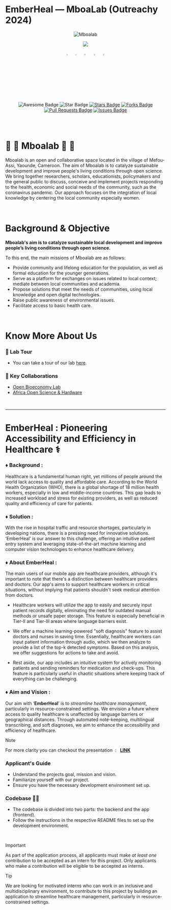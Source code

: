 # EmberHeal — MboaLab (Outreachy 2024)
<div id="top" align="center">


![Mboalab](https://github.com/Mboalab/Emberheal/assets/48355572/c0cf45f7-e5f3-4c34-a85b-1f8c8279301d)
  
<a href="https://twitter.com/LabMboa" ><img src="https://img.shields.io/twitter/follow/LabMboa.svg?style=social" /> </a>
<!-- <a href="https://website-mboalab.vercel.app/"><img src="https://img.shields.io/discord/.svg?style=flat&label=Join%20Community&color=7289DA" alt="Join Community Badge"/></a> -->

  [<img src="https://icon-library.com/images/website-link-icon/website-link-icon-3.jpg" width="3.2%"/>](https://www.mboalab.africa/) &nbsp; [<img src="https://seeklogo.com/images/T/twitter-x-logo-8FD8E6C4FD-seeklogo.com.png?v=638258862930000000" width="3.1%"/>](https://twitter.com/LabMboa)  &nbsp; [<img src="https://img.icons8.com/color/48/000000/linkedin.png" width="3.5%"/>](https://www.linkedin.com/company/mboalab/)  &nbsp; [<img src="https://img.icons8.com/fluent/48/000000/facebook-new.png" width="3.5%"/>](https://www.facebook.com/mboalab/)  &nbsp; [<img src="https://img.icons8.com/fluent/48/000000/gmail.png" width="3.5%"/>](mailto:thomasmboa@gmail.com)

  <img src="https://cdn.rawgit.com/sindresorhus/awesome/d7305f38d29fed78fa85652e3a63e154dd8e8829/media/badge.svg" alt="Awesome Badge"/>
<img src="https://img.shields.io/static/v1?label=%F0%9F%8C%9F&message=Mboalab&style=style=flat&color=BC4E99" alt="Star Badge"/>
<a href="https://github.com/Mboalab/Emberheal/"><img src="https://img.shields.io/github/stars/Mboalab/Emberheal" alt="Stars Badge"/></a>
<a href="https://github.com/Mboalab/Emberheal/network/members"><img src="https://img.shields.io/github/forks/Mboalab/Emberheal" alt="Forks Badge"/></a>
<a href="https://github.com/Mboalab/Emberheal/pulls"><img src="https://img.shields.io/github/issues-pr/Mboalab/Emberheal" alt="Pull Requests Badge"/></a>
<a href="https://github.com/Mboalab/Emberheal/issues"><img src="https://img.shields.io/github/issues/Mboalab/Emberheal" alt="Issues Badge"/></a>
  
  </div>

  <br/> <br/>
  
# 🌱 🌱  Mboalab 🌱 🌱 

Mboalab is an open and collaborative space located in the village of Mefou-Assi, Yaounde, Cameroon. The aim of Mboalab is to catalyze sustainable development and improve people's living conditions through open science. We bring together researchers, scholars, educationists, policymakers and the general public to discuss, conceive and implement projects responding to the health, economic and social needs of the community, such as the coronavirus pandemic. Our approach focuses on the integration of local knowledge by centering the local community especially women.

<br>

# Background & Objective
**Mboalab's aim is to catalyze sustainable local development and improve people’s living conditions through open science.**

To this end, the main missions of Mboalab are as follows: 

- Provide community and lifelong education for the population, as well as formal education for the younger generations. 
- Serve as a platform for exchanges on issues related to local context; mediate between local communities and academia. 
- Propose solutions that meet the needs of communities, using local knowledge and open digital technologies.
- Raise public awareness of environmental issues.
- Facilitate access to basic health care.

<br>

# Know More About Us

### 🦄 Lab Tour
-  You can take a tour of our lab [here](https://www.youtube.com/watch?v=Tfx-C--iELU).
  
### 🦄 Key Collaborations
- [Open Bioeconomy Lab](https://openbioeconomy.org/)
- [Africa Open Science & Hardware](https://africaosh.com/)

<br>

---

# EmberHeal : Pioneering Accessibility and Efficiency in Healthcare ⚕️


### ♦ Background : 
Healthcare is a fundamental human right, yet millions of people around the world lack access to quality and affordable care. According to the World Health Organization (WHO), there is a global shortage of 18 million health workers, especially in low and middle-income countries. This gap leads to increased workload and stress for existing providers, as well as reduced quality and efficiency of care for patients.

### ♦ Solution : 
With the rise in hospital traffic and resource shortages, particularly in developing nations, there is a pressing need for innovative solutions. ‘EmberHeal’ is our answer to this challenge, offering an intuitive patient entry system and leveraging state-of-the-art machine learning and computer vision technologies to enhance healthcare delivery.

### ♦ About EmberHeal : 

The main users of our mobile app are healthcare providers, although it's important to note that there's a distinction between healthcare providers and doctors. Our app's aims to support healthcare workers in critical situations, without implying that patients shouldn't seek medical attention from doctors.

- Healthcare workers will utilize the app to easily and securely input patient records digitally, eliminating the need for outdated manual methods or unsafe paper storage. This feature is especially beneficial in Tier-II and Tier-III areas where language barriers exist.

- We offer a machine learning-powered "soft diagnosis" feature to assist doctors and nurses in saving time. Essentially, healthcare workers can input patient information through audio, which we then analyze to provide a list of the top-k detected symptoms. Based on this analysis, we offer suggestions for actions to take and avoid.

- Rest aside, our app includes an intuitive system for actively monitoring patients and sending reminders for medication and check-ups. This feature is particularly useful in chaotic situations where keeping track of everything can be challenging.



### ♦ Aim and Vision : 
Our aim with ‘**EmberHeal**’ is to *streamline healthcare management*, particularly in resource-constrained settings. We envision a future where access to quality healthcare is unaffected by language barriers or geographical distances. Through automated note-keeping, multilingual transcribing, and soft diagnoses, we aim to enhance the accessibility and efficiency of healthcare.

> [!NOTE]  
> For more clarity you can checkout the presentation  :   <a href="https://www.canva.com/design/DAF6uLpqGzA/7gfGq24WQLcfsAfZhKkakw/edit?utm_content=DAF6uLpqGzA&utm_campaign=designshare&utm_medium=link2&utm_source=sharebutton"><b>LINK</b></a> <img src="https://user-images.githubusercontent.com/48355572/222726664-140bd1cf-fb29-4fd5-8926-d659c4632ea7.png" width="12px" height="12px">


<!--[Link](https://www.canva.com/design/DAF6uLpqGzA/7gfGq24WQLcfsAfZhKkakw/edit?utm_content=DAF6uLpqGzA&utm_campaign=designshare&utm_medium=link2&utm_source=sharebutton) -->


### Applicant's Guide

- Understand the projects goal, mission and vision.   
- Familiarize yourself with our project.
- Ensure you have the necessary development environment set up.


### Codebase 👩‍💻

- The codebase is divided into two parts: the backend and the app (frontend).
- Follow the instructions in the respective README files to set up the development environment.


<br/>

> [!IMPORTANT]  
> As part of the application process, all applicants must make *at least one* contribution to be accepted as an intern for this project. Only applicants who make a contribution will be eligible to be accepted as interns. 

> [!TIP]  
> We are looking for motivated interns who can work in an inclusive and multidisciplinary environment, to contribute to this project by building an application to streamline healthcare management, particularly in resource-constrained settings.
